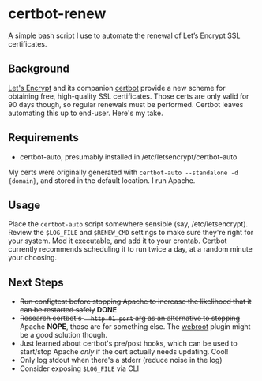 # certbot-renew
A simple bash script I use to automate the renewal of Let’s Encrypt SSL certificates.

## Background
[Let's Encrypt](https://letsencrypt.org/ "Let's Encrypt") and its companion [certbot](https://certbot.eff.org/ "EFF: certbot") provide a  new scheme for obtaining free, high-quality SSL certificates. Those certs are only valid for 90 days though, so regular renewals must be performed. Certbot leaves automating this up to end-user. Here's my take.

## Requirements
- certbot-auto, presumably installed in /etc/letsencrypt/certbot-auto

My certs were originally generated with `certbot-auto --standalone -d {domain}`, and stored in the default location. I run Apache.

## Usage
Place the `certbot-auto` script somewhere sensible (say, /etc/letsencrypt). Review the `$LOG_FILE` and `$RENEW_CMD` settings to make sure they're right for your system. Mod it executable, and add it to your crontab. Certbot currently recommends scheduling it to run twice a day, at a random minute your choosing.

## Next Steps
- <del>Run configtest before stopping Apache to increase the likelihood that it can be restarted safely</del> **DONE**
- <del>Research certbot's `--http-01-port` arg as an alternative to stopping Apache</del> **NOPE**, those are for something else. The [webroot](https://certbot.eff.org/docs/using.html?highlight=webroot#webroot) plugin might be a good solution though.
- Just learned about certbot's pre/post hooks, which can be used to start/stop Apache *only* if the cert actually needs updating. Cool!
- Only log stdout when there's a stderr (reduce noise in the log)
- Consider exposing `$LOG_FILE` via CLI

